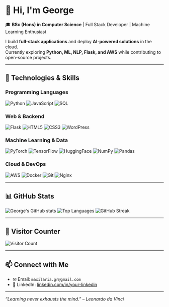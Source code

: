# 👋 Hi, I'm George

🎓 **BSc (Hons) in Computer Science** | Full Stack Developer | Machine Learning Enthusiast  

I build **full-stack applications** and deploy **AI-powered solutions** in the cloud.  
Currently exploring **Python, ML, NLP, Flask, and AWS** while contributing to open-source projects.

---

## 🚀 Technologies & Skills

### Programming Languages
![Python](https://img.shields.io/badge/-Python-3776AB?style=flat-square&logo=python&logoColor=white)
![JavaScript](https://img.shields.io/badge/-JavaScript-F7DF1E?style=flat-square&logo=javascript&logoColor=black)
![SQL](https://img.shields.io/badge/-SQL-4479A1?style=flat-square&logo=mysql&logoColor=white)

### Web & Backend
![Flask](https://img.shields.io/badge/-Flask-000000?style=flat-square&logo=flask&logoColor=white)
![HTML5](https://img.shields.io/badge/-HTML5-E34F26?style=flat-square&logo=html5&logoColor=white)
![CSS3](https://img.shields.io/badge/-CSS3-1572B6?style=flat-square&logo=css3&logoColor=white)
![WordPress](https://img.shields.io/badge/-WordPress-21759B?style=flat-square&logo=wordpress&logoColor=white)

### Machine Learning & Data
![PyTorch](https://img.shields.io/badge/-PyTorch-EE4C2C?style=flat-square&logo=pytorch&logoColor=white)
![TensorFlow](https://img.shields.io/badge/-TensorFlow-FF6F00?style=flat-square&logo=tensorflow&logoColor=white)
![HuggingFace](https://img.shields.io/badge/-HuggingFace-FEE101?style=flat-square&logo=huggingface&logoColor=black)
![NumPy](https://img.shields.io/badge/-NumPy-013243?style=flat-square&logo=numpy&logoColor=white)
![Pandas](https://img.shields.io/badge/-Pandas-150458?style=flat-square&logo=pandas&logoColor=white)

### Cloud & DevOps
![AWS](https://img.shields.io/badge/-AWS-232F3E?style=flat-square&logo=amazon-aws&logoColor=white)
![Docker](https://img.shields.io/badge/-Docker-2496ED?style=flat-square&logo=docker&logoColor=white)
![Git](https://img.shields.io/badge/-Git-F05032?style=flat-square&logo=git&logoColor=white)
![Nginx](https://img.shields.io/badge/-Nginx-009639?style=flat-square&logo=nginx&logoColor=white)

---

## 📊 GitHub Stats
![George's GitHub stats](https://github-readme-stats.vercel.app/api?username=ZaxarhsGe&show_icons=true&theme=radical&hide_border=true)
![Top Languages](https://github-readme-stats.vercel.app/api/top-langs/?username=ZaxarhsGe&layout=compact&theme=radical&hide_border=true)
![GitHub Streak](https://github-readme-streak-stats.herokuapp.com/?user=ZaxarhsGe&theme=radical&hide_border=true)

---

## 🌟 Visitor Counter
![Visitor Count](https://profile-counter.glitch.me/ZaxarhsGe/count.svg)

---

## 📫 Connect with Me
- ✉ Email: `maxilaria.gr@gmail.com`  
- 🔗 LinkedIn: [linkedin.com/in/your-linkedin](https://www.linkedin.com/in/georgios-zacharis-pm/)  

---

*“Learning never exhausts the mind.” – Leonardo da Vinci*
